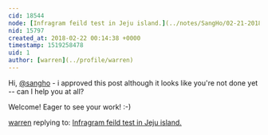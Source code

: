 ```yaml
---
cid: 18544
node: [Infragram feild test in Jeju island.](../notes/SangHo/02-21-2018/infragram-feild-test-in-jeju-island)
nid: 15797
created_at: 2018-02-22 00:14:38 +0000
timestamp: 1519258478
uid: 1
author: [warren](../profile/warren)
---
```


Hi, [@sangho](/profile/sangho) - i approved this post although it looks like you're not done yet -- can I help you at all? 

Welcome! Eager to see your work! :-)

[warren](../profile/warren) replying to: [Infragram feild test in Jeju island.](../notes/SangHo/02-21-2018/infragram-feild-test-in-jeju-island)

